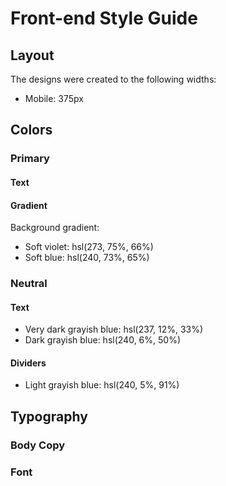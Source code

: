 # Front-end Style Guide

## Layout

The designs were created to the following widths:

- Mobile: 375px
<!-- - Desktop: 1440px -->

## Colors

### Primary

#### Text

<!-- - Very dark desaturated blue: hsl(238, 29%, 16%) -->
<!-- - Soft red: hsl(14, 88%, 65%) -->

#### Gradient

Background gradient:

- Soft violet: hsl(273, 75%, 66%)
- Soft blue: hsl(240, 73%, 65%)

### Neutral

#### Text

- Very dark grayish blue: hsl(237, 12%, 33%)
- Dark grayish blue: hsl(240, 6%, 50%)

#### Dividers

- Light grayish blue: hsl(240, 5%, 91%)

## Typography

### Body Copy

<!-- - Font size: 12px -->

### Font

<!-- - Family: [Kumbh Sans](https://fonts.google.com/specimen/Kumbh+Sans) -->
<!-- - Weights: 400, 700 -->
